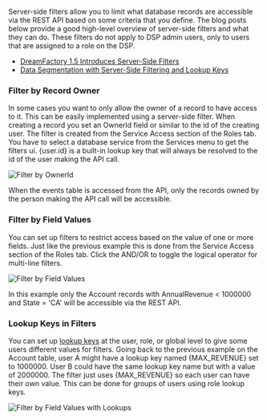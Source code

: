Server-side filters allow you to limit what database records are accessible via the REST API based on some criteria that you define. The blog posts below provide a good high-level overview of server-side filters and what they can do. These filters do not apply to DSP admin users, only to users that are assigned to a role on the DSP.

* [DreamFactory 1.5 Introduces Server-Side Filters](http://blog.dreamfactory.com/dreamfactory-introduces-server-side-filters)
* [Data Segmentation with Server-Side Filtering and Lookup Keys](http://blog.dreamfactory.com/data-segmentation-with-server-side-filtering-and-lookup-keys)

### Filter by Record Owner

In some cases you want to only allow the owner of a record to have access to it. This can be easily implemented using a server-side filter. When creating a record you set an OwnerId field or similar to the id of the creating user. The filter is created from the Service Access section of the Roles tab. You have to select a database service from the Services menu to get the filters ui. {user.id} is a built-in lookup key that will always be resolved to the id of the user making the API call.

![Filter by OwnerId](http://www.dreamfactory.net/dsp/images/1.png)

When the events table is accessed from the API, only the records owned by the person making the API call will be accessible.

### Filter by Field Values

You can set up filters to restrict access based on the value of one or more fields. Just like the previous example this is done from the Service Access section of the Roles tab. Click the AND/OR to toggle the logical operator for multi-line filters.

![Filter by Field Values](http://www.dreamfactory.net/dsp/images/2.png)

In this example only the Account records with AnnualRevenue < 1000000 and State = 'CA' will be accessible via the REST API.

### Lookup Keys in Filters

You can set up [lookup keys](Lookups-and-System-Variables) at the user, role, or global level to give some users different values for filters. Going back to the previous example on the Account table, user A might have a lookup key named {MAX_REVENUE} set to 1000000. User B could have the same lookup key name but with a value of 2000000. The filter just uses {MAX_REVENUE} so each user can have their own value. This can be done for groups of users using role lookup keys.

![Filter by Field Values with Lookups](http://www.dreamfactory.net/dsp/images/3.png)




